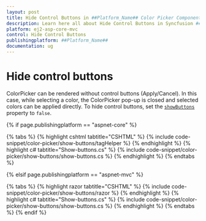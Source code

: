 ```yaml
---
layout: post
title: Hide Control Buttons in ##Platform_Name## Color Picker Component
description: Learn here all about Hide Control Buttons in Syncfusion ##Platform_Name## Color Picker component and more.
platform: ej2-asp-core-mvc
control: Hide Control Buttons
publishingplatform: ##Platform_Name##
documentation: ug
---
```


# Hide control buttons

ColorPicker can be rendered without control buttons (Apply/Cancel). In this case, while selecting a color, the
ColorPicker pop-up is closed and selected colors can be applied directly. To hide control buttons, set the [`showButtons`](https://help.syncfusion.com/cr/aspnetcore-js2/Syncfusion.EJ2.Inputs.ColorPicker.html#Syncfusion_EJ2_Inputs_ColorPicker_ShowButtons) property to `false`.

{% if page.publishingplatform == "aspnet-core" %}

{% tabs %}
{% highlight cshtml tabtitle="CSHTML" %}
{% include code-snippet/color-picker/show-buttons/tagHelper %}
{% endhighlight %}
{% highlight c# tabtitle="Show-buttons.cs" %}
{% include code-snippet/color-picker/show-buttons/show-buttons.cs %}
{% endhighlight %}
{% endtabs %}

{% elsif page.publishingplatform == "aspnet-mvc" %}

{% tabs %}
{% highlight razor tabtitle="CSHTML" %}
{% include code-snippet/color-picker/show-buttons/razor %}
{% endhighlight %}
{% highlight c# tabtitle="Show-buttons.cs" %}
{% include code-snippet/color-picker/show-buttons/show-buttons.cs %}
{% endhighlight %}
{% endtabs %}
{% endif %}


